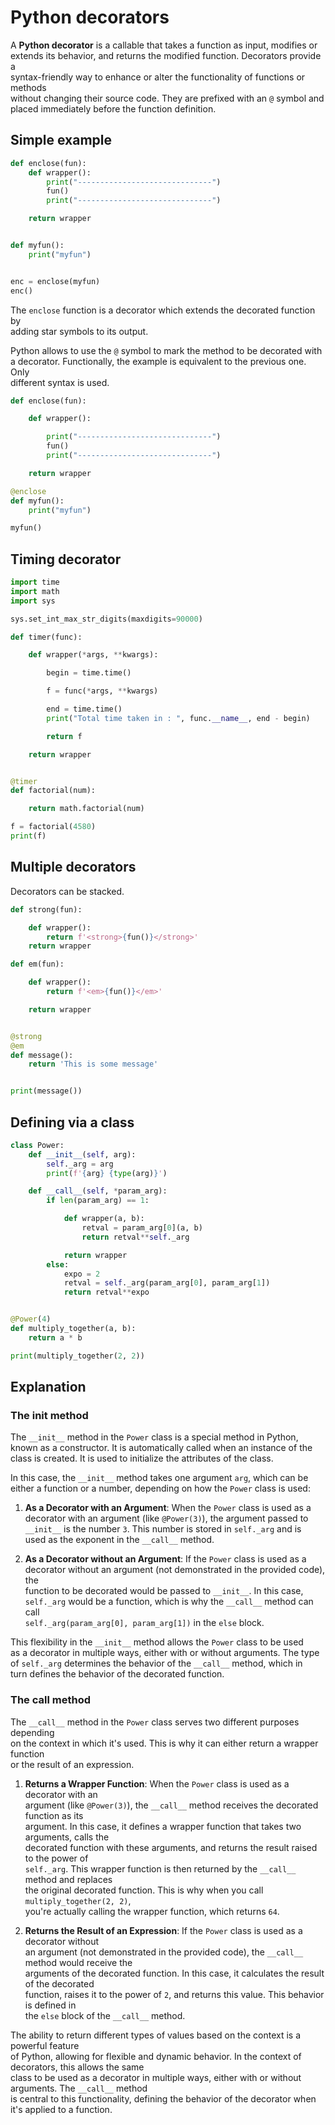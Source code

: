 # Python decorators

A **Python decorator** is a callable that takes a function as input, modifies or  
extends its behavior, and returns the modified function. Decorators provide a  
syntax-friendly way to enhance or alter the functionality of functions or methods  
without changing their source code. They are prefixed with an `@` symbol and  
placed immediately before the function definition.  

## Simple example 

```python
def enclose(fun):
    def wrapper():
        print("------------------------------")
        fun()
        print("------------------------------")

    return wrapper


def myfun():
    print("myfun")


enc = enclose(myfun)
enc()
```

The `enclose` function is a decorator which extends the decorated function by  
adding star symbols to its output.


Python allows to use the `@` symbol to mark the method to be decorated with  
a decorator. Functionally, the example is equivalent to the previous one. Only  
different syntax is used.  

```python
def enclose(fun):

    def wrapper():

        print("------------------------------")
        fun()
        print("------------------------------")

    return wrapper

@enclose
def myfun():
    print("myfun")

myfun()
```



## Timing decorator 

```python
import time
import math
import sys

sys.set_int_max_str_digits(maxdigits=90000)

def timer(func):

    def wrapper(*args, **kwargs):

        begin = time.time()

        f = func(*args, **kwargs)

        end = time.time()
        print("Total time taken in : ", func.__name__, end - begin)

        return f

    return wrapper


@timer
def factorial(num):

    return math.factorial(num)

f = factorial(4580)
print(f)
```


## Multiple decorators

Decorators can be stacked.  

```python
def strong(fun):

    def wrapper():
        return f'<strong>{fun()}</strong>'
    return wrapper

def em(fun):

    def wrapper():
        return f'<em>{fun()}</em>'

    return wrapper


@strong
@em
def message():
    return 'This is some message'


print(message())
```

## Defining via a class

```python
class Power:
    def __init__(self, arg):
        self._arg = arg
        print(f'{arg} {type(arg)}')

    def __call__(self, *param_arg):
        if len(param_arg) == 1:

            def wrapper(a, b):
                retval = param_arg[0](a, b)
                return retval**self._arg

            return wrapper
        else:
            expo = 2
            retval = self._arg(param_arg[0], param_arg[1])
            return retval**expo


@Power(4)
def multiply_together(a, b):
    return a * b

print(multiply_together(2, 2))
```


## Explanation

### The __init__ method 

The `__init__` method in the `Power` class is a special method in Python,  
known as a constructor. It is automatically called when an instance of the  
class is created. It is used to initialize the attributes of the class.  

In this case, the `__init__` method takes one argument `arg`, which can be  
either a function or a number, depending on how the `Power` class is used:  

1. **As a Decorator with an Argument**: When the `Power` class is used as a  
decorator with an argument (like `@Power(3)`), the argument passed to  
`__init__` is the number `3`. This number is stored in `self._arg` and is  
used as the exponent in the `__call__` method.  

2. **As a Decorator without an Argument**: If the `Power` class is used as a  
decorator without an argument (not demonstrated in the provided code), the  
function to be decorated would be passed to `__init__`. In this case,  
`self._arg` would be a function, which is why the `__call__` method can call  
`self._arg(param_arg[0], param_arg[1])` in the `else` block.  

This flexibility in the `__init__` method allows the `Power` class to be used  
as a decorator in multiple ways, either with or without arguments. The type  
of `self._arg` determines the behavior of the `__call__` method, which in  
turn defines the behavior of the decorated function.  


### The __call__ method

The `__call__` method in the `Power` class serves two different purposes depending  
on the context in which it's used. This is why it can either return a wrapper function  
or the result of an expression.

1. **Returns a Wrapper Function**: When the `Power` class is used as a decorator with an  
  argument (like `@Power(3)`), the `__call__` method receives the decorated function as its  
  argument. In this case, it defines a wrapper function that takes two arguments, calls the  
  decorated function with these arguments, and returns the result raised to the power of  
  `self._arg`. This wrapper function is then returned by the `__call__` method and replaces  
  the original decorated function. This is why when you call `multiply_together(2, 2)`,  
  you're actually calling the wrapper function, which returns `64`.  

7. **Returns the Result of an Expression**: If the `Power` class is used as a decorator without  
  an argument (not demonstrated in the provided code), the `__call__` method would receive the  
  arguments of the decorated function. In this case, it calculates the result of the decorated  
  function, raises it to the power of `2`, and returns this value. This behavior is defined in  
  the `else` block of the `__call__` method.  

The ability to return different types of values based on the context is a powerful feature  
of Python, allowing for flexible and dynamic behavior. In the context of decorators, this allows the same  
class to be used as a decorator in multiple ways, either with or without arguments. The `__call__` method  
is central to this functionality, defining the behavior of the decorator when it's applied to a function.
